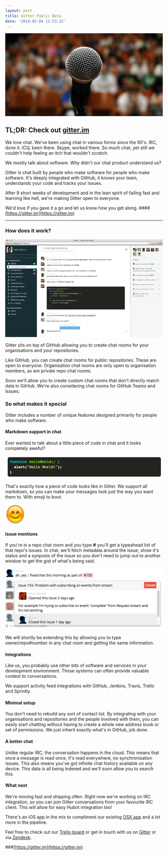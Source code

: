 ```yaml
---
layout: post
title: Gitter Public Beta
date: '2014-02-04 11:53:15'
---
```


![Announcement](/images/2014/May/mic--1-.jpg)

## TL;DR: Check out [gitter.im](https://gitter.im)

We love chat. We've been using chat in various forms since the 90's. IRC, done it. ICQ, been there. Skype, worked there. So much chat, yet still we couldn't help feeling an itch that wouldn't scratch. 

We mostly talk about software. Why didn't our chat product understand us? 

Gitter is chat built by people who make software for people who make software. It's deeply integrated with GitHub, it knows your team, understands your code and tracks your issues.

After 9 short weeks of development and in the lean spirit of failing fast and learning like hell, we're making Gitter open to everyone.

We'd love if you gave it a go and let us know how you get along.
####[https://gitter.im](https://gitter.im)

------

### How does it work?

![Gitter Screenshot](/images/2014/May/screenshot_small.png)

Gitter sits on top of GitHub allowing you to create chat rooms for your organisations and your repositories.

Like GitHub, you can create chat rooms for public repositories. These are open to everyone. Organisation chat rooms are only open to organisation members, as are private repo chat rooms.

Soon we'll allow you to create custom chat rooms that don't directly match data in GitHub. We're also considering chat rooms for GitHub Teams and Issues.

### So what makes it special
Gitter includes a number of unique features designed primarily for people who make software.

#### Markdown support in chat
Ever wanted to talk about a little piece of code in chat and it looks completely aweful?

![Code snippet](/images/2014/May/helloWorld.png)
	
That's exactly how a piece of code looks like in Gitter. We support all markdown, so you can make your messages look just the way you want them to. With emoji to boot.

![Smile](/images/2014/May/smile.png)

#### Issue mentions
If you're in a repo chat room and you type **#** you'll get a typeahead list of that repo's issues. In chat, we'll fetch metadata around the issue, show it's status and a synposis of the issue so you don't need to jump out to another window to get the gist of what's being said. 

![Issue example](/images/2014/May/issue.png)
 
We will shortly be extending this by allowing you to type owner/repo#number in any chat room and getting the same information.

#### Integrations
Like us, you probably use other bits of software and services in your development environment. Those systems can often provide valuable context to conversations.

We support activity feed integrations with GitHub, Jenkins, Travis, Trello and Sprintly. 

#### Minimal setup
You don't need to rebuild any sort of contact list. By integrating with your organisations and repositories and the people involved with them, you can easily start chatting without having to create a whole new address book or set of permissions. We just inherit exactly what's in GitHub, job done.

#### A better chat

Unlike regular IRC, the conversation happens in the cloud. This means that once a message is read once, it's read everywhere, no synchronisation issues. This also means you've got infinite chat history available on any device. This data is all being indexed and we'll soon allow you to search this.

#### What next
We're moving fast and shipping often. Right now we're working on IRC integration, so you can join Gitter conversations from your favourite IRC client. This will allow for easy Hubot integration too!

There's an iOS app in the mix to compliment our existing [OSX app](https://gitter.im/apps) and a lot more in the pipeline.

Feel free to check out our [Trello board](https://trello.com/b/ghYXB9rc/gitter-dev) or get in touch with us on [Gitter](https://gitter.im/gitterHQ/gitter) or via [Zendesk](http://gitter.zendesk.com).

###[https://gitter.im](https://gitter.im)

